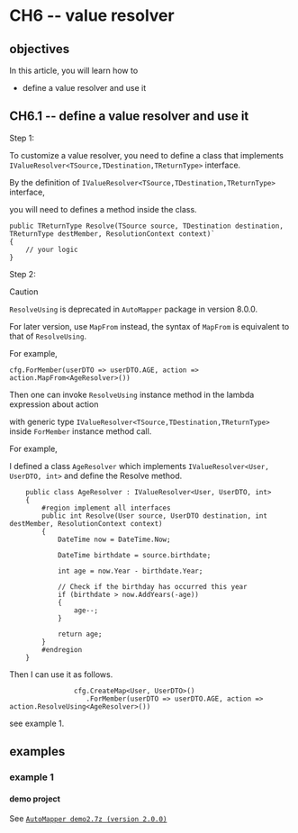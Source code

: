 # CH6 -- value resolver
## objectives
In this article, you will learn how to

+ define a value resolver and use it
  
## CH6.1 -- define a value resolver and use it
Step 1:

To customize a value resolver, you need to define a class that implements `IValueResolver<TSource,TDestination,TReturnType>` interface.

By the definition of `IValueResolver<TSource,TDestination,TReturnType>` interface,

you will need to defines a method inside the class.

```
public TReturnType Resolve(TSource source, TDestination destination, TReturnType destMember, ResolutionContext context)`
{
    // your logic
}
```

Step 2:
> [!CAUTION]
> `ResolveUsing` is deprecated in `AutoMapper` package in version 8.0.0.
>
> For later version, use `MapFrom` instead, the syntax of `MapFrom` is equivalent to that of `ResolveUsing`.
>
> For example,
> 
> ```
> cfg.ForMember(userDTO => userDTO.AGE, action => action.MapFrom<AgeResolver>())
> ```

Then one can invoke `ResolveUsing` instance method in the lambda expression about action 

with generic type `IValueResolver<TSource,TDestination,TReturnType>` inside `ForMember` instance method call.

For example,

I defined a class `AgeResolver` which implements `IValueResolver<User, UserDTO, int>` and define the Resolve method.

```
    public class AgeResolver : IValueResolver<User, UserDTO, int>
    {
        #region implement all interfaces
        public int Resolve(User source, UserDTO destination, int destMember, ResolutionContext context)
        {
            DateTime now = DateTime.Now;

            DateTime birthdate = source.birthdate;

            int age = now.Year - birthdate.Year;

            // Check if the birthday has occurred this year
            if (birthdate > now.AddYears(-age))
            {
                age--;
            }

            return age;
        }
        #endregion
    }
```

Then I can use it as follows.

```
                cfg.CreateMap<User, UserDTO>()
                   .ForMember(userDTO => userDTO.AGE, action => action.ResolveUsing<AgeResolver>())
```

see example 1.

## examples
### example 1
#### demo project
See [`AutoMapper demo2.7z (version 2.0.0)`](https://github.com/40843245/CSharp-Demo-Project/tree/main/AutoMapper/AutoMapper%20demo2/2.0.0/AutoMapper%20demo2.7z)
